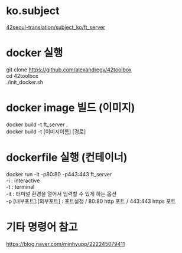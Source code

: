 # ko.subject
[42seoul-translation/subject_ko/ft_server](https://github.com/42seoul-translation/subject_ko/pull/13/commits/aa01a2795453eea170e15fa9bb44d6e91fc4d842#diff-9227e4448d114339cc06feadc443c20d682bc720dde83b232edd33eeb942dbda)

# docker 실행
git clone https://github.com/alexandregv/42toolbox  
cd 42toolbox  
./init_docker.sh  

# docker image 빌드 (이미지)
docker build -t ft_server .  
docker build -t [이미지이름] [경로]  

# dockerfile 실행 (컨테이너)
docker run -it -p80:80 -p443:443 ft_server  
-i : interactive  
-t : terminal  
-it : 터미널 환경을 열어서 입력할 수 있게 하는 옵션  
-p [내부포트]:[외부포트] : 포트설정 / 80:80 http 포트 / 443:443 https 포트  

# 기타 명령어 참고
https://blog.naver.com/minhyupp/222245079411  
